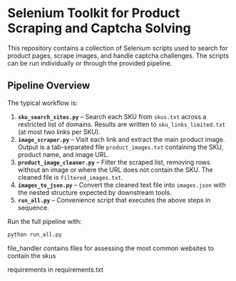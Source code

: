 # Selenium Toolkit for Product Scraping and Captcha Solving

This repository contains a collection of Selenium scripts used to search for product pages, scrape images, and handle captcha challenges. The scripts can be run individually or through the provided pipeline.

## Pipeline Overview

The typical workflow is:

1. **`sku_search_sites.py`** – Search each SKU from `skus.txt` across a restricted list of domains. Results are written to `sku_links_limited.txt` (at most two links per SKU).
2. **`image_scraper.py`** – Visit each link and extract the main product image. Output is a tab-separated file `product_images.txt` containing the SKU, product name, and image URL.
3. **`product_image_cleaner.py`** – Filter the scraped list, removing rows without an image or where the URL does not contain the SKU. The cleaned file is `filtered_images.txt`.
4. **`images_to_json.py`** – Convert the cleaned text file into `images.json` with the nested structure expected by downstream tools.
5. **`run_all.py`** – Convenience script that executes the above steps in sequence.

Run the full pipeline with:

```bash
python run_all.py
```

file_handler contains files for assessing the most common websites to contain the skus

requirements in requirements.txt
